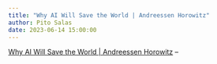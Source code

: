 ```yaml
---
title: "Why AI Will Save the World | Andreessen Horowitz"
author: Pito Salas
date: 2023-06-14 15:00:00
---
```



[ Why AI Will Save the World | Andreessen
Horowitz](<https://a16z.com/2023/06/06/ai-will-save-the-world/>) –


